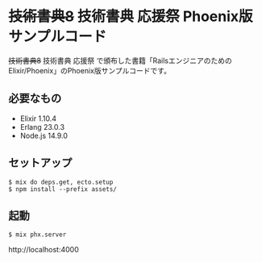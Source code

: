 # ~~技術書典8~~ 技術書典 応援祭 Phoenix版サンプルコード

~~技術書典8~~ 技術書典 応援祭 で頒布した書籍「RailsエンジニアのためのElixir/Phoenix」のPhoenix版サンプルコードです。

## 必要なもの

- Elixir 1.10.4
- Erlang 23.0.3
- Node.js 14.9.0

## セットアップ

```
$ mix do deps.get, ecto.setup
$ npm install --prefix assets/
```

## 起動

```
$ mix phx.server
```

http://localhost:4000
